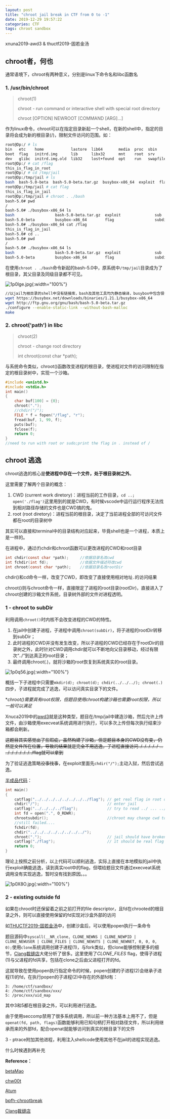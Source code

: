 ```yaml
---
layout: post
title: "chroot jail break in CTF from 0 to -1"
date: 2019-12-29 19:57:22
categories: CTF
tags: chroot sandbox
---
```


xnuna2019-awd3 & thuctf2019-固若金汤



## chroot者，何也

通常语境下，chroot有两种意义，分别是linux下命令名和libc函数名

### 1. /usr/bin/chroot

> chroot(1) 
>
> chroot - run command or interactive shell with special root directory 
>
> chroot [OPTION] NEWROOT [COMMAND [ARG]…]

作为linux命令，chroot可以在指定目录新起一个shell，在新的shell中，指定的目录将会成为新的根目录(/)，限制文件访问的范围。如：

```bash
root@Dp:/ # ls
bin   etc    home            lastore  lib64       media  proc  sbin      sys  var
boot  flag   initrd.img      lib      libx32      mnt    root  srv       tmp  vmlinuz
dev   glibc  initrd.img.old  lib32    lost+found  opt    run   swapfile  usr  vmlinuz.old
root@Dp:/ # cat /flag
this_is_flag_in_root
root@Dp:/ # cd /tmp/jail 
root@Dp:/tmp/jail # ls
bash  bash-5.0-beta  bash-5.0-beta.tar.gz  busybox-x86_64  exploit  flag  sub  subdir
root@Dp:/tmp/jail # cat flag
this_is_flag_in_jail
root@Dp:/tmp/jail # chroot . ./bash
bash-5.0# pwd
/
bash-5.0# ./busybox-x86_64 ls
bash                  bash-5.0-beta.tar.gz  exploit               sub
bash-5.0-beta         busybox-x86_64        flag                  subdir
bash-5.0# ./busybox-x86_64 cat /flag
this_is_flag_in_jail
bash-5.0# cd ..
bash-5.0# pwd
/
bash-5.0# ./busybox-x86_64 ls
bash                  bash-5.0-beta.tar.gz  exploit               sub
bash-5.0-beta         busybox-x86_64        flag                  subdir
```

在使用```chroot . ./bash```命令新起的bash-5.0中，原系统中```/tmp/jail```目录成为了根目录，其父目录及同级目录都不可见。

![1p0lge.jpg](https://s2.ax1x.com/2020/01/18/1p0lge.jpg){:width="100%"}

```bash
//以jail为根目录的shell中没有链接库，bash及其他工具均为静态编译，busybox中包含很多常用工具命令
wget https://busybox.net/downloads/binaries/1.21.1/busybox-x86_64
wget http://ftp.gnu.org/gnu/bash/bash-5.0-beta.tar.gz
./configure --enable-static-link --without-bash-malloc
make
```

### 2. chroot('path') in libc

> chroot(2) 
>
> chroot - change root directory
>
> int chroot(const char *path);

与系统命令类似，chroot()函数改变进程的根目录，使进程对文件的访问限制在指定的根目录树中，实现一个沙箱。

```c
#include <unistd.h>
#include <stdio.h>
int main()
{
    char buf[100] = {0};
    chroot(".");
    //chdir("/");
    FILE * f = fopen("/flag", "r");
    fread(buf, 1, 99, f);
    puts(buf);
    fclose(f);
    return 0;
}
//need to run with root or sudo;print the flag in . instead of / 
```

## chroot 逃逸

chroot逃逸的核心是**使进程中存在一个文件，处于根目录树之外**。

这里需要了解两个目录的概念：

1. CWD (current work diretory)：进程当前的工作目录，```cd ..; open('./flag')```这里用到的就是CWD，有时候vscode中运行运行程序无法找到相对路径存储的文件也是CWD搞的鬼。
2. root (root diretory)：进程当前的根目录，决定了当前进程全部的可访问文件都在root的目录树中

其实可以直接和terminal中的目录结构对应起来，毕竟shell也是一个进程，本质上是一样的。

在进程中，通过(f)chdir和chroot函数可以更改进程的CWD和root目录

```c
int chdir(const char *path);     //依据目录名改cwd
int fchdir(int fd);              //依据文件描述符改cwd
int chroot(const char *path);    //依据目录名改rootDir
```

chdir()和cd命令一样，改变了CWD，即改变了直接使用相对地址```.```的访问结果

chroot()则与chroot命令一样，直接限定了进程的root目录(rootDir)，直接进入了chroot创建的沙箱文件系统，目录树外部的文件对进程透明。

### 1 - chroot to subDir 

利用调用```chroot()```时内核不会改变进程的CWD的特性。

1. 在jail中创建子进程，子进程中调用```chroot(subDir)```，将子进程的rootDir转移到subDir；
2. 此时进程的CWD并没有发生改变，所以子进程的CWD已经存在于rootDir的目录树之外，此时针对CWD调用chdir就可以不断地向父目录移动，经过有限次“../”到达真正的root目录；
3. 最终调用chroot(.)，就将沙箱的root恢复到系统真实的root目录。

![1p0q56.jpg](https://s2.ax1x.com/2020/01/18/1p0q56.jpg){:width="100%"}

概括一下子进程中只需要```mkdir(d); chroot(d); chdir(../../../); chroot(.)```四步，子进程就完成了逃逸，可以访问真实目录下的文件。

**chroot()需要具有root权限，但题目使用chroot构建沙箱也需要root权限，所以一般可以满足*

Xnuca2019中的[awd3](<https://github.com/JX-Zhang98/myPwn/tree/master/xnuca2019-chroot>)就是这种类型，题目在/tmp/jail中建造沙箱，然后允许上传文件，由沙箱使用execveat系统调用进行执行，可以多次上传但每次执行结束沙箱都会刷新。

~~这题目其实感觉出了些瑕疵，虽然构建了沙箱，但是题目本身的CWD没有变，仍然是文件所在位置，导致的结果就是完全不用逃逸，子进程直接访问../../../../../ ... ../../../../../../../flag就可以拿到~~

为了验证逃逸策略~~没事找事~~，在exploit里面先```chdir("/");```主动入狱，然后尝试逃逸。

[半成品代码](<https://github.com/JX-Zhang98/MyStudy/blob/master/others/xnuca2019-chroot/exploit.c>)：

```c
int main()
{
    catflag("../../../../../../../../flag"); // get real flag in root directly
    chdir("/");                              // enter jail
    catflag("../../../../flag");             // try to read ../ ... ../flag in root2
    int fd = open(".", O_RDWR);
    chrootsubdir();                          //chroot may change cwd to chrooted
    //still failed....
    fchdir(fd);
    chdir("../../../../../../../../");
    chroot(".");                             // jail should have broken
    catflag("./flag");                       // it should be real flag
    return 0;
}
```

理论上按照之前分析，以上代码可以顺利逃逸，实际上直接在本地模拟的jail中执行exploit确能逃逸，读到真实root中的flag，但喂给题目文件通过execveat系统调用没有实现逃逸，暂时没有找到原因。。。

![1p0X8O.jpg](https://s2.ax1x.com/2020/01/18/1p0X8O.jpg){:width="100%"}

### 2 - existing outside fd

如果在chroot时还保留着之前之前打开的file descriptor，且fd在chrooted的根目录之外，则可以直接使用保留的fd实现对沙盒外部的访问

如[THUCTF2019-固若金汤](<https://github.com/JX-Zhang98/MyStudy/tree/master/others/THUCTF2019-impregnable>)中，创建沙盒后，可以使用popen执行一条命令

题目源码中```syscall(__NR_clone, CLONE_NEWNS | CLONE_NEWPID | CLONE_NEWUSER | CLONE_FILES | CLONE_NEWUTS | CLONE_NEWNET, 0, 0, 0, 0);```使用```clone```系统调用创建子进程(1)，与fork类似，但clone能够控制更多的细节，[Clang裁缝店](<https://xuanxuanblingbling.github.io/ctf/pwn/2019/10/15/sandbox/>)大佬分析了很多。这里使用了*CLONE_FILES* flag，使得子进程(1)与父进程的fd共享，包括在clone之后由父进程打开的fd。

这就导致在使用popen执行指定命令的时候，popen创建的子进程(2)会继承子进程(1)的fd，在执行popen的子进程(2)中存在的外部fd有：

```
3: /home/ctf/sandbox/
4: /home/ctf/sandbox/xxx/
5: /proc/xxx/uid_map
```

其中3和5都在根目录之外，可以利用进行逃逸。

由于使用seccomp禁用了很多系统调用，所以前一种方法基本上用不了，但是```openat(fd, path, flags)```函数能够利用已知句柄打开相对路径文件，所以利用继承而来的外部fd，配合openat就能够访问到真实的根目录下的文件

3 - ptrace附加其他进程，利用注入shellcode使用其他不在jail的进程实现逃逸。

什么时候遇到再补充

**Reference：**

[betaMao](https://blog.betamao.me/2019/01/31/Linux%E6%B2%99%E7%AE%B1%E4%B9%8Bchroot%E4%B8%8Erbash/)

[chw00t](https://github.com/earthquake/chw00t/blob/master/Presentations/Balazs_Bucsay_Hacktivity2015_chw00t.pdf)

[Atum](http://atum.li/2017/04/25/linuxsandbox/)

[bpfh-chrootbreak](https://web.archive.org/web/20160127150916/http://www.bpfh.net/simes/computing/chroot-break.html)

[Clang裁缝店](<https://xuanxuanblingbling.github.io/ctf/pwn/2019/10/15/sandbox/>)

